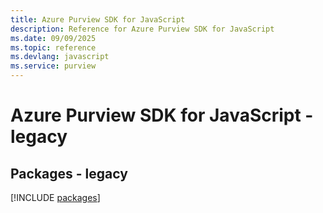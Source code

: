 ```yaml
---
title: Azure Purview SDK for JavaScript
description: Reference for Azure Purview SDK for JavaScript
ms.date: 09/09/2025
ms.topic: reference
ms.devlang: javascript
ms.service: purview
---
```

# Azure Purview SDK for JavaScript - legacy
## Packages - legacy
[!INCLUDE [packages](purview-index.md)]
